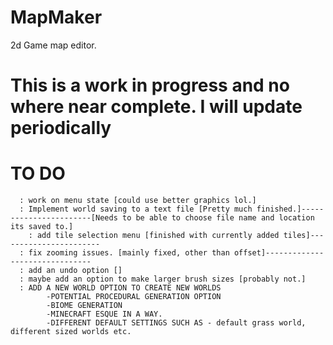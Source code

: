 # MapMaker
2d Game map editor.

# This is a work in progress and no where near complete. I will update periodically

# TO DO 
	  : work on menu state [could use better graphics lol.]
	  : Implement world saving to a text file [Pretty much finished.]-----------------------[Needs to be able to choose file name and location its saved to.]
		: add tile selection menu [finished with currently added tiles]-----------------------
	  : fix zooming issues. [mainly fixed, other than offset]-------------------------------
	  : add an undo option []
	  : maybe add an option to make larger brush sizes [probably not.]
	  : ADD A NEW WORLD OPTION TO CREATE NEW WORLDS
			-POTENTIAL PROCEDURAL GENERATION OPTION
			-BIOME GENERATION
			-MINECRAFT ESQUE IN A WAY.
			-DIFFERENT DEFAULT SETTINGS SUCH AS - default grass world, different sized worlds etc.
